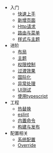 * 入门
  * [快速上手](/start)
  * [新增页面](/createPage)
  * [Http请求](/httpRequest)
  * [路由与菜单](/router)
  * [样式与主题](/cssStyle)
* 进阶
  * [布局](/layout)
  * [主题](/theme)
  * [权限控制](/authority)
  * [过渡效果](/transition)
  * [国际化](/i18n)
  * [异常处理](/exception)
  * [UI测试](/uiTest)
  * [使用typescript](/typescript)
* 工程
  * [热替换](/hotReload)
  * [eslint](/eslint)
  * [内置命令](/scripts)
  * [构建与发布](/deploy)
* 配置相关
  * [系统配置](/setting)
  * [Override](/override)